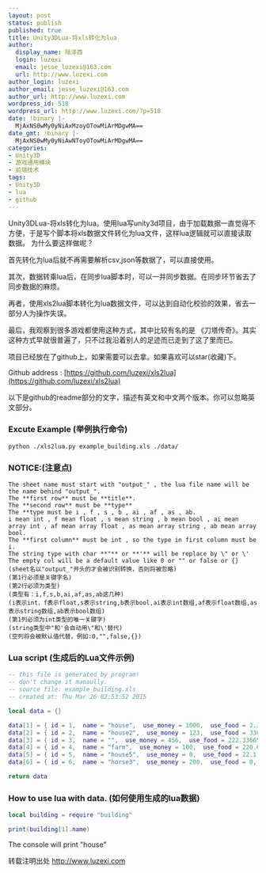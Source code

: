 ```yaml
---
layout: post
status: publish
published: true
title: Unity3DLua-将xls转化为lua
author:
  display_name: 陆泽西
  login: luzexi
  email: jesse_luzexi@163.com
  url: http://www.luzexi.com
author_login: luzexi
author_email: jesse_luzexi@163.com
author_url: http://www.luzexi.com
wordpress_id: 518
wordpress_url: http://www.luzexi.com/?p=518
date: !binary |-
  MjAxNS0wMy0yNiAxMzoyOTowMiArMDgwMA==
date_gmt: !binary |-
  MjAxNS0wMy0yNiAwNToyOTowMiArMDgwMA==
categories:
- Unity3D
- 游戏通用模块
- 前端技术
tags:
- Unity3D
- lua
- github
---
```

Unity3DLua-将xls转化为lua。使用lua写unity3d项目，由于加载数据一直觉得不方便，于是写个脚本将xls数据文件转化为lua文件，这样lua逻辑就可以直接读取数据。
为什么要这样做呢？

首先转化为lua后就不再需要解析csv,json等数据了，可以直接使用。

其次，数据转乘lua后，在同步lua脚本时，可以一并同步数据。在同步环节省去了同步数据的麻烦。

再者，使用xls2lua脚本转化为lua数据文件，可以达到自动化校验的效果，省去一部分人为操作失误。

最后，我观察到很多游戏都使用这种方式，其中比较有名的是 《刀塔传奇》。其实这种方式早就很普遍了，只不过我沿着别人的足迹而已走到了这了里而已。

项目已经放在了github上，如果需要可以去拿。如果喜欢可以star(收藏)下。

Github address : [https://github.com/luzexi/xls2lua](https://github.com/luzexi/xls2lua)

以下是github的readme部分的文字，描述有英文和中文两个版本。你可以忽略英文部分。

### Excute Example (举例执行命令)
	python ./xls2lua.py example_building.xls ./data/

### NOTICE:(注意点)
	The sheet name must start with "output_" , the lua file name will be the name behind "output_".
	The **first row** must be **title**. 
	The **second row** must be **type** 
	The **type must be i , f , s , b , ai , af , as , ab.
	i mean int , f mean float , s mean string , b mean bool , ai mean array int , af mean array float , as mean array string , ab mean array bool.
	The **first column** must be int , so the type in first column must be i.
	The string type with char **"** or **'** will be replace by \" or \' 
	The empty col will be a default value like 0 or "" or false or {} 
	(sheet名以"output_"开头的才会被识别转换，否则将被忽略) 
	(第1行必须是关键字名) 
	(第2行必须为类型) 
	(类型有：i,f,s,b,ai,af,as,ab这几种) 
	(i表示int，f表示float,s表示string,b表示bool,ai表示int数组,af表示float数组,as表示string数组,ab表示bool数组) 
	(第1列必须为int类型的唯一关键字) 
	(string类型中"和'会自动用\"和\'替代)
	(空列将会被默认值代替，例如:0,"",false,{})

### Lua script (生成后的Lua文件示例)

```lua
-- this file is generated by program!
-- don't change it manaully.
-- source file: example_building.xls
-- created at: Thu Mar 26 02:53:52 2015

local data = {}

data[1] = { id = 1,  name = "house",  use_money = 1000,  use_food = 2.33,  is_init = true,  defense = 100,  aadd = {1,2,3},  aadddss = {1.23,2,3.23},  ddff = {"sdf","23e","s"},  ffdd = {true,false,true}}
data[2] = { id = 2,  name = "house2",  use_money = 123,  use_food = 336.2,  is_init = true,  defense = 0,  aadd = {1,2,3},  aadddss = {1,2.3445,3},  ddff = {"你好","你在哪"},  ffdd = {true,false}}
data[3] = { id = 3,  name = "",  use_money = 456,  use_food = 222.33665,  is_init = false,  defense = 130,  aadd = {3,2,5},  aadddss = {3,2,2.5},  ddff = {"我在这里啊","你在那","呢"},  ffdd = {false,true}}
data[4] = { id = 4,  name = "farm",  use_money = 100,  use_food = 220.0,  is_init = false,  defense = 200,  aadd = {2,3},  aadddss = {200.3,3,234.23},  ddff = {"df","ssd","dd","dd"},  ffdd = {}}
data[5] = { id = 5,  name = "house5",  use_money = 0,  use_food = 22.1,  is_init = false,  defense = 234,  aadd = {3,6,6,7},  aadddss = {3,6.3,6,7},  ddff = {"ss","d","d","d"},  ffdd = {true,true}}
data[6] = { id = 6,  name = "horse3",  use_money = 200,  use_food = 0,  is_init = false,  defense = 333,  aadd = {},  aadddss = {},  ddff = {"2e","w","e","we"},  ffdd = {false,false,false,false}}

return data

```

### How to use lua with data. (如何使用生成的lua数据)

```lua
local building = require "building"

print(building[1].name)
```
The console will print "house"

转载注明出处 http://www.luzexi.com
